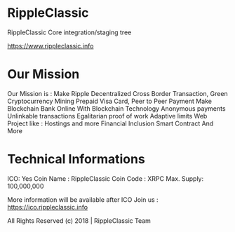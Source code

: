 # RippleClassic

RippleClassic Core integration/staging tree

https://www.rippleclassic.info

# Our Mission

Our Mission is : Make Ripple Decentralized 
Cross Border Transaction, Green Cryptocurrency Mining
Prepaid Visa Card, Peer to Peer Payment
Make Blockchain Bank Online With Blockchain Technology
Anonymous payments
Unlinkable transactions
Egalitarian proof of work
Adaptive limits
Web Project like : Hostings and more
Financial Inclusion
Smart Contract And More

# Technical Informations

ICO: Yes
Coin Name : RippleClassic
Coin Code : XRPC
Max. Supply: 100,000,000 

More information will be available after ICO 
Join us :
https://ico.rippleclassic.info

All Rights Reserved (c) 2018 | RippleClassic Team
